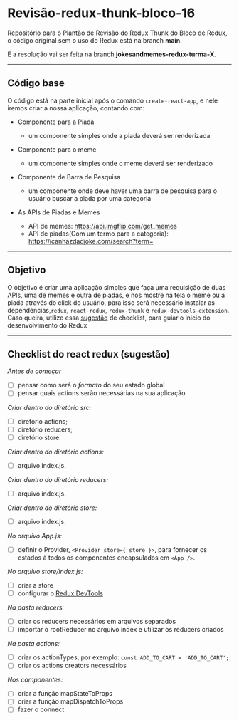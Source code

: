 # Revisão-redux-thunk-bloco-16
Repositório para o Plantão de Revisão do Redux Thunk do Bloco de Redux, o código original sem o uso do Redux está na branch **main**.

E a resolução vai ser feita na branch **jokesandmemes-redux-turma-X**.

---

## Código base

O código está na parte inicial após o comando `create-react-app`, e nele iremos criar a nossa aplicação, contando com:

- Componente para a Piada
  - um componente simples onde a piada deverá ser renderizada

- Componente para o meme
  - um componente simples onde o meme deverá ser renderizado

- Componente de Barra de Pesquisa
  - um componente onde deve haver uma barra de pesquisa para o usuário buscar a piada por uma categoria

- As APIs de Piadas e Memes
  - API de memes: https://api.imgflip.com/get_memes
  - API de piadas(Com um termo para a categoria): https://icanhazdadjoke.com/search?term=

---

## Objetivo

O objetivo é criar uma aplicação simples que faça uma requisição de duas APIs, uma de memes e outra de piadas, e nos mostre na tela o meme ou a piada através do click do usuário, para isso será necessário instalar as dependências,`redux`, `react-redux`, `redux-thunk` e `redux-devtools-extension`. Caso queira, utilize essa [sugestão](##-checklist-do-react-redux-(sugestão)) de checklist, para guiar o inicio do desenvolvimento do Redux

---
## Checklist do react redux (sugestão)

*Antes de começar*
- [ ] pensar como será o *formato* do seu estado global
- [ ] pensar quais actions serão necessárias na sua aplicação

*Criar dentro do diretório src:*
- [ ] diretório actions;
- [ ] diretório reducers;
- [ ] diretório store.

*Criar dentro do diretório actions:*
- [ ] arquivo index.js.

*Criar dentro do diretório reducers:*
- [ ] arquivo index.js.

*Criar dentro do diretório store:*
- [ ] arquivo index.js.

*No arquivo App.js:*
- [ ] definir o Provider, `<Provider store={ store }>`, para fornecer os estados à todos os componentes encapsulados em `<App />`.

*No arquivo store/index.js:*
- [ ] criar a store
- [ ] configurar o [Redux DevTools](https://github.com/reduxjs/redux-devtools)

*Na pasta reducers:*
- [ ] criar os reducers necessários em arquivos separados
- [ ] importar o rootReducer no arquivo index e utilizar os reducers criados

*Na pasta actions:*
- [ ] criar os actionTypes, por exemplo: `const ADD_TO_CART = 'ADD_TO_CART';`
- [ ] criar os actions creators necessários

*Nos componentes:*
- [ ] criar a função mapStateToProps
- [ ] criar a função mapDispatchToProps
- [ ] fazer o connect

